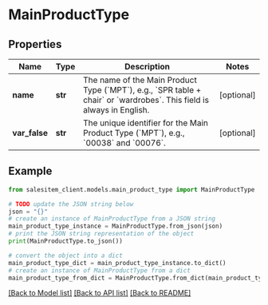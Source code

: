 # MainProductType


## Properties

Name | Type | Description | Notes
------------ | ------------- | ------------- | -------------
**name** | **str** | The name of the Main Product Type (&#x60;MPT&#x60;), e.g., &#x60;SPR table + chair&#x60; or &#x60;wardrobes&#x60;. This field is always in English. | [optional] 
**var_false** | **str** | The unique identifier for the Main Product Type (&#x60;MPT&#x60;), e.g., &#x60;00038&#x60; and &#x60;00076&#x60;. | [optional] 

## Example

```python
from salesitem_client.models.main_product_type import MainProductType

# TODO update the JSON string below
json = "{}"
# create an instance of MainProductType from a JSON string
main_product_type_instance = MainProductType.from_json(json)
# print the JSON string representation of the object
print(MainProductType.to_json())

# convert the object into a dict
main_product_type_dict = main_product_type_instance.to_dict()
# create an instance of MainProductType from a dict
main_product_type_from_dict = MainProductType.from_dict(main_product_type_dict)
```
[[Back to Model list]](../README.md#documentation-for-models) [[Back to API list]](../README.md#documentation-for-api-endpoints) [[Back to README]](../README.md)


